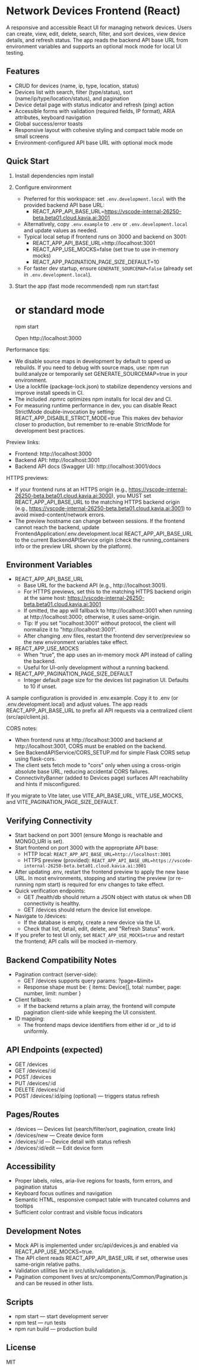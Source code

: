 # Network Devices Frontend (React)

A responsive and accessible React UI for managing network devices. Users can create, view, edit, delete, search, filter, and sort devices, view device details, and refresh status. The app reads the backend API base URL from environment variables and supports an optional mock mode for local UI testing.

## Features

- CRUD for devices (name, ip, type, location, status)
- Devices list with search, filter (type/status), sort (name/ip/type/location/status), and pagination
- Device detail page with status indicator and refresh (ping) action
- Accessible forms with validation (required fields, IP format), ARIA attributes, keyboard navigation
- Global success/error toasts
- Responsive layout with cohesive styling and compact table mode on small screens
- Environment-configured API base URL with optional mock mode

## Quick Start

1. Install dependencies
   npm install

2. Configure environment
   - Preferred for this workspace: set `.env.development.local` with the provided backend API base URL:
     - REACT_APP_API_BASE_URL=https://vscode-internal-26250-beta.beta01.cloud.kavia.ai:3001
   - Alternatively, copy `.env.example` to `.env` or `.env.development.local` and update values as needed.
   - Typical local setup if frontend runs on 3000 and backend on 3001:
     - REACT_APP_API_BASE_URL=http://localhost:3001
     - REACT_APP_USE_MOCKS=false (set true to use in-memory mocks)
     - REACT_APP_PAGINATION_PAGE_SIZE_DEFAULT=10
   - For faster dev startup, ensure `GENERATE_SOURCEMAP=false` (already set in `.env.development.local`).

3. Start the app (fast mode recommended)
   npm run start:fast
   # or standard mode
   npm start

   Open http://localhost:3000

Performance tips:
- We disable source maps in development by default to speed up rebuilds. If you need to debug with source maps, use:
  npm run build:analyze
  or temporarily set GENERATE_SOURCEMAP=true in your environment.
- Use a lockfile (package-lock.json) to stabilize dependency versions and improve install speeds in CI.
- The included .npmrc optimizes npm installs for local dev and CI.
- For measuring runtime performance in dev, you can disable React StrictMode double-invocation by setting:
  REACT_APP_DISABLE_STRICT_MODE=true
  This makes dev behavior closer to production, but remember to re-enable StrictMode for development best practices.

Preview links:
- Frontend: http://localhost:3000
- Backend API: http://localhost:3001
- Backend API docs (Swagger UI): http://localhost:3001/docs

HTTPS previews:
- If your frontend runs at an HTTPS origin (e.g., https://vscode-internal-26250-beta.beta01.cloud.kavia.ai:3000), you MUST set REACT_APP_API_BASE_URL to the matching HTTPS backend origin (e.g., https://vscode-internal-26250-beta.beta01.cloud.kavia.ai:3001) to avoid mixed-content/network errors.
- The preview hostname can change between sessions. If the frontend cannot reach the backend, update FrontendApplication/.env.development.local REACT_APP_API_BASE_URL to the current BackendAPIService origin (check the running_containers info or the preview URL shown by the platform).

## Environment Variables

- REACT_APP_API_BASE_URL
  - Base URL for the backend API (e.g., http://localhost:3001).
  - For HTTPS previews, set this to the matching HTTPS backend origin at the same host:
    https://vscode-internal-26250-beta.beta01.cloud.kavia.ai:3001
  - If omitted, the app will fallback to http://localhost:3001 when running at http://localhost:3000; otherwise, it uses same-origin.
  - Tip: If you set "localhost:3001" without protocol, the client will normalize it to "http://localhost:3001".
  - After changing .env files, restart the frontend dev server/preview so the new environment variables take effect.
- REACT_APP_USE_MOCKS
  - When "true", the app uses an in-memory mock API instead of calling the backend.
  - Useful for UI-only development without a running backend.
- REACT_APP_PAGINATION_PAGE_SIZE_DEFAULT
  - Integer default page size for the devices list pagination UI. Defaults to 10 if unset.

A sample configuration is provided in .env.example. Copy it to .env (or .env.development.local) and adjust values. The app reads REACT_APP_API_BASE_URL to prefix all API requests via a centralized client (src/api/client.js).

CORS notes:
- When frontend runs at http://localhost:3000 and backend at http://localhost:3001, CORS must be enabled on the backend.
- See BackendAPIService/CORS_SETUP.md for simple Flask CORS setup using flask-cors.
- The client sets fetch mode to "cors" only when using a cross-origin absolute base URL, reducing accidental CORS failures.
- ConnectivityBanner (added to Devices page) surfaces API reachability and hints if misconfigured.

If you migrate to Vite later, use VITE_API_BASE_URL, VITE_USE_MOCKS, and VITE_PAGINATION_PAGE_SIZE_DEFAULT.

## Verifying Connectivity

- Start backend on port 3001 (ensure Mongo is reachable and MONGO_URI is set).
- Start frontend on port 3000 with the appropriate API base:
  - HTTP local: `REACT_APP_API_BASE_URL=http://localhost:3001`
  - HTTPS preview (provided): `REACT_APP_API_BASE_URL=https://vscode-internal-26250-beta.beta01.cloud.kavia.ai:3001`
- After updating .env, restart the frontend preview to apply the new base URL. In most environments, stopping and starting the preview (or re-running npm start) is required for env changes to take effect.
- Quick verification endpoints:
  - GET /health/db should return a JSON object with status ok when DB connectivity is healthy.
  - GET /devices should return the device list envelope.
- Navigate to /devices:
  - If the database is empty, create a new device via the UI.
  - Check that list, detail, edit, delete, and "Refresh Status" work.
- If you prefer to test UI only, set `REACT_APP_USE_MOCKS=true` and restart the frontend; API calls will be mocked in-memory.

## Backend Compatibility Notes

- Pagination contract (server-side):
  - GET /devices supports query params: ?page=<int>&limit=<int>
  - Response shape must be:
    { items: Device[], total: number, page: number, limit: number }
- Client fallback:
  - If the backend returns a plain array, the frontend will compute pagination client-side while keeping the UI consistent.
- ID mapping:
  - The frontend maps device identifiers from either id or _id to id uniformly.

## API Endpoints (expected)

- GET /devices
- GET /devices/:id
- POST /devices
- PUT /devices/:id
- DELETE /devices/:id
- POST /devices/:id/ping (optional) — triggers status refresh

## Pages/Routes

- /devices — Devices list (search/filter/sort, pagination, create link)
- /devices/new — Create device form
- /devices/:id — Device detail with status refresh
- /devices/:id/edit — Edit device form

## Accessibility

- Proper labels, roles, aria-live regions for toasts, form errors, and pagination status
- Keyboard focus outlines and navigation
- Semantic HTML, responsive compact table with truncated columns and tooltips
- Sufficient color contrast and visible focus indicators

## Development Notes

- Mock API is implemented under src/api/devices.js and enabled via REACT_APP_USE_MOCKS=true.
- The API client reads REACT_APP_API_BASE_URL if set, otherwise uses same-origin relative paths.
- Validation utilities live in src/utils/validation.js.
- Pagination component lives at src/components/Common/Pagination.js and can be reused in other lists.

## Scripts

- npm start — start development server
- npm test — run tests
- npm run build — production build

## License

MIT
